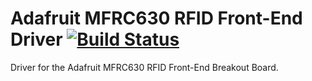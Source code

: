 # Adafruit MFRC630 RFID Front-End Driver [![Build Status](https://travis-ci.org/adafruit/Adafruit_MFRC630.svg?branch=master)](https://travis-ci.org/adafruit/Adafruit_MFRC630)

Driver for the Adafruit MFRC630 RFID Front-End Breakout Board.

